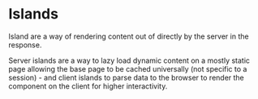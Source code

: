 # Islands

Island are a way of rendering content out of directly by the server in the response.

Server islands are a way to lazy load dynamic content on a mostly static page allowing the base page to be cached universally (not specific to a session) - and client islands to parse data to the browser to render the component on the client for higher interactivity.